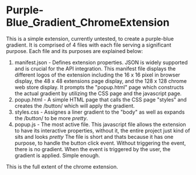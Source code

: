 # Purple-Blue_Gradient_ChromeExtension

This is a simple extension, currently untested, to create a purple-blue gradient. It is comprised of 4 files with each file serving a significant purpose. 
Each file and its purposes are explained below:
1) manifest.json - Defines extension properties. JSON is widely supported and is crucial for the API integration. This manifest file displays the different logos of the extension
   including the 16 x 16 pixel in browser display, the 48 x 48 extensions page display, and the 128 x 128 chrome web store display. It prompts the "popup.html" page which
   constructs the actual gradient by utilizing the CSS page and the javascript page.
2) popup.html - A simple HTML page that calls the CSS page "styles" and creates the /button/ which will apply the gradient.
3) styles.css - Assignes a liner gradient to the "body" as well as expands the /button/ to be more *pretty*.
4) popup.js - The most active file. This javascript file allows the extension to have its interactive properties, without it, the entire project just kind of sits and looks *pretty*
   The file is short and thats because it has one purpose, to handle the button click event. Without triggering the event, there is no gradient. When the event is triggered by the
   user, the gradient is applied. Simple enough.

This is the full extent of the chrome extension.
